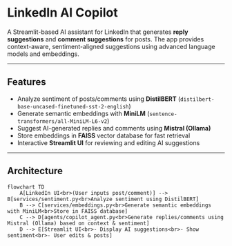 # LinkedIn AI Copilot

A Streamlit-based AI assistant for LinkedIn that generates **reply suggestions** and **comment suggestions** for posts. The app provides context-aware, sentiment-aligned suggestions using advanced language models and embeddings.

---

## Features

- Analyze sentiment of posts/comments using **DistilBERT** (`distilbert-base-uncased-finetuned-sst-2-english`)  
- Generate semantic embeddings with **MiniLM** (`sentence-transformers/all-MiniLM-L6-v2`)  
- Suggest AI-generated replies and comments using **Mistral (Ollama)**  
- Store embeddings in **FAISS** vector database for fast retrieval  
- Interactive **Streamlit UI** for reviewing and editing AI suggestions  

---

## Architecture

```mermaid
flowchart TD
    A[LinkedIn UI<br>(User inputs post/comment)] --> B[services/sentiment.py<br>Analyze sentiment using DistilBERT]
    B --> C[services/embeddings.py<br>Generate semantic embeddings with MiniLM<br>Store in FAISS database]
    C --> D[agents/copilot_agent.py<br>Generate replies/comments using Mistral (Ollama) based on context & sentiment]
    D --> E[Streamlit UI<br>- Display AI suggestions<br>- Show sentiment<br>- User edits & posts]
